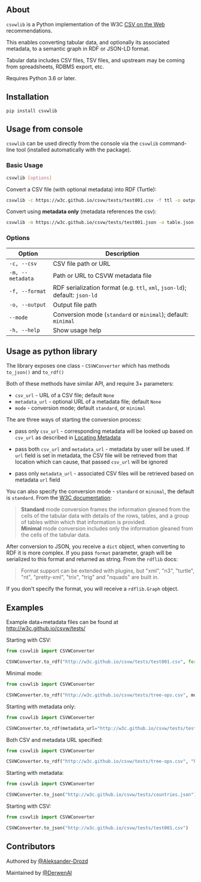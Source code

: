 ## About

`csvwlib` is a Python implementation of the W3C 
[CSV on the Web](http://w3c.github.io/csvw/) recommendations.

This enables converting tabular data, and optionally its associated
metadata, to a semantic graph in RDF or JSON-LD format.

Tabular data includes CSV files, TSV files, and upstream may be
coming from spreadsheets, RDBMS export, etc.

Requires Python 3.6 or later.


## Installation

```
pip install csvwlib
```

## Usage from console

`csvwlib` can be used directly from the console via the `csvwlib` command-line tool (installed automatically with the package).

### Basic Usage

```bash
csvwlib [options]
```

Convert a CSV file (with optional metadata) into RDF (Turtle):

```bash
csvwlib -c https://w3c.github.io/csvw/tests/test001.csv -f ttl -o output.ttl
```

Convert using **metadata only** (metadata references the csv):

```bash
csvwlib -m https://w3c.github.io/csvw/tests/test001.json -o table.json
```


### Options

| Option            | Description                                                                |
| ----------------- | -------------------------------------------------------------------------- |
| `-c, --csv`       | CSV file path or URL                                                       |
| `-m, --metadata`  | Path or URL to CSVW metadata file                                          |
| `-f, --format`    | RDF serialization format (e.g. `ttl`, `xml`, `json-ld`); default: `json-ld`|
| `-o, --output`    | Output file path                                                           |
| `--mode`          | Conversion mode (`standard` or `minimal`); default: `minimal`              |
| `-h, --help`      | Show usage help                                                            |



## Usage as python library

The library exposes one class - `CSVWConverter` which has methods `to_json()` and `to_rdf()`

Both of these methods have similar API, and require 3+ parameters: 

  * `csv_url` - URL of a CSV file; default `None`
  * `metadata_url` - optional URL of a metadata file; default `None`
  * `mode` - conversion mode; default `standard`, or `minimal`

The are three ways of starting the conversion process:

  * pass only `csv_url` - corresponding metadata will be looked up based on `csv_url` as described in [Locating Metadata](https://www.w3.org/TR/2015/REC-tabular-data-model-20151217/#locating-metadata)

  * pass both `csv_url` and `metadata_url` - metadata by user will be used. If `url` field is set in metadata, the CSV file will be retrieved from that location which can cause, that passed `csv_url` will be ignored

  * pass only `metadata_url` - associated CSV files will be retrieved based on metadata `url` field  


You can also specify the conversion mode - `standard` or `minimal`, the default is `standard`.
From the [W3C documentation](https://www.w3.org/TR/2015/REC-csv2rdf-20151217/):

> **Standard** mode conversion frames the information gleaned from the cells of the tabular data with details of the rows, tables, and a group of tables within which that information is provided.  
> **Minimal** mode conversion includes only the information gleaned from the cells of the tabular data.

After conversion to JSON, you receive a `dict` object, when converting to RDF it is more complex.
If you pass `format` parameter, graph will be serialized to this format and returned as string. 
From the `rdflib` docs:

> Format support can be extended with plugins, but "xml", "n3", "turtle", "nt", "pretty-xml", "trix", "trig" and "nquads" are built in.

If you don't specify the format, you will receive a `rdflib.Graph` object. 




## Examples

Example data+metadata files can be found at 
<http://w3c.github.io/csvw/tests/>

Starting with CSV:
```python
from csvwlib import CSVWConverter

CSVWConverter.to_rdf("http://w3c.github.io/csvw/tests/test001.csv", format="ttl")
```

Minimal mode:
```python
from csvwlib import CSVWConverter

CSVWConverter.to_rdf("http://w3c.github.io/csvw/tests/tree-ops.csv", mode="minimal", format="ttl")
```

Starting with metadata only:
```python
from csvwlib import CSVWConverter

CSVWConverter.to_rdf(metadata_url="http://w3c.github.io/csvw/tests/test188-metadata.json", format="ttl")
```

Both CSV and metadata URL specified:
```python
from csvwlib import CSVWConverter

CSVWConverter.to_rdf("http://w3c.github.io/csvw/tests/tree-ops.csv", "http://w3c.github.io/csvw/tests/tree-ops.csv", format="ttl")
```

Starting with metadata:
```python
from csvwlib import CSVWConverter

CSVWConverter.to_json("http://w3c.github.io/csvw/tests/countries.json")
```

Starting with CSV:
```python
from csvwlib import CSVWConverter

CSVWConverter.to_json("http://w3c.github.io/csvw/tests/test001.csv")
```


## Contributors

Authored by [@Aleksander-Drozd](https://github.com/Aleksander-Drozd)

Maintained by [@DerwenAI](https://github.com/DerwenAI)